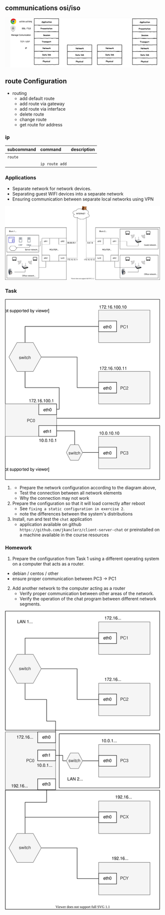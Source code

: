 ## communications osi/iso

![osi-iso](osi-iso.png)

## route Configuration


* routing
    * add default route
    * add route via gateway
    * add route via interface
    * delete route
    * change route
    * get route for address
     
### ip 
| subcommand    |  command   | description  |
| ------------- |:-------------| :---------------| 
|   ``route``    |                               | |
|               |   ``ip route add``             | |


### Applications

* Separate network for network devices.
* Separating guest WIFI devices into a separate network
* Ensuring communication between separate local networks using VPN

![zadanie 4](example-network.svg)

### Task

![zadanie 4](cwiczenia4.svg)

1.
   * Prepare the network configuration according to the diagram above, 
   * Test the connection between all network elements
   * Why the connection may not work
2. Prepare the configuration so that it will load correctly after reboot
   * See ``fixing a static configuration in exercise 2``.
   * note the differences between the system's distributions
3. Install, run and test the ``chat`` application
   * application available on github ``https://github.com/jkanclerz/client-server-chat`` or preinstalled on a machine available in the course resources

### Homework

1. Prepare the configuration from Task 1 using a different operating system on a computer that acts as a router.
  * debian / centos / other
  * ensure proper communication between PC3 -> PC1
  
2. Add another network to the computer acting as a router
   * Verify proper communication between other areas of the network.
   * Verify the operation of the chat program between different network segments.

![zadanie 4](todo.svg)